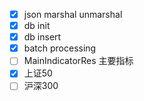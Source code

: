 - [x] json marshal unmarshal
- [x] db init
- [x] db insert
- [x] batch processing
- [ ] MainIndicatorRes 主要指标
- [x] 上证50
- [ ] 沪深300
